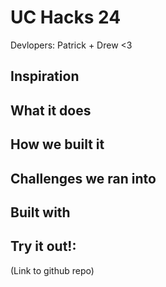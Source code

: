 # UC Hacks 24

Devlopers: Patrick + Drew <3

## Inspiration

## What it does 

## How we built it

## Challenges we ran into 

## Built with

## Try it out!: 
(Link to github repo) 
